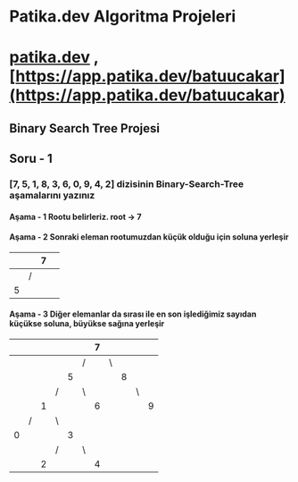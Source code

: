 # Patika.dev Algoritma Projeleri

# [patika.dev](https://www.patika.dev/tr) , [https://app.patika.dev/batuucakar](https://app.patika.dev/batuucakar)

## Binary Search Tree Projesi

## Soru - 1

### [7, 5, 1, 8, 3, 6, 0, 9, 4, 2] dizisinin Binary-Search-Tree aşamalarını yazınız

#### Aşama - 1 Rootu belirleriz. root -> 7

#### Aşama - 2 Sonraki eleman rootumuzdan küçük olduğu için soluna yerleşir

|     |     |   7 |     |
| --- | :-: | --: | --- |
|     |  /  |     |     |
| 5   |     |     |     |

#### Aşama - 3 Diğer elemanlar da sırası ile en son işlediğimiz sayıdan küçükse soluna, büyükse sağına yerleşir

|     |     |     |     |     |     | 7   |     |     |     |     |
| --- | :-: | --: | --- | :-: | --: | --- | :-: | --: | --- | --- |
|     |     |     |     |     |   / |     | \   |     |     |     |
|     |     |     |     |  5  |     |     |     |   8 |     |     |
|     |     |     | /   |     |  \  |     |     |     | \   |     |
|     |     |   1 |     |     |     | 6   |     |     |     | 9   |
|     |  /  |     | \   |     |     |     |     |     |     |     |
| 0   |     |     |     |  3  |     |     |     |     |     |     |
|     |     |     | /   |     |  \  |     |     |     |     |     |
|     |     |   2 |     |     |     | 4   |     |     |     |     |
